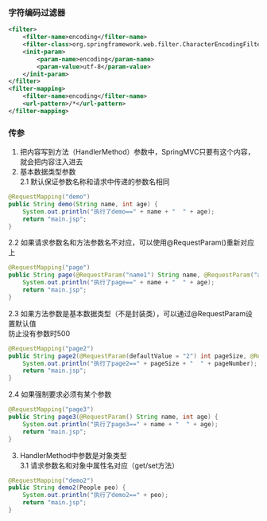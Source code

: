 ### 字符编码过滤器
```xml
<filter>
    <filter-name>encoding</filter-name>
    <filter-class>org.springframework.web.filter.CharacterEncodingFilter</filter-class>
    <init-param>
        <param-name>encoding</param-name>
        <param-value>utf-8</param-value>
    </init-param>
</filter>
<filter-mapping>
    <filter-name>encoding</filter-name>
    <url-pattern>/*</url-pattern>
</filter-mapping>
```
### 传参
1. 把内容写到方法（HandlerMethod）参数中，SpringMVC只要有这个内容，  
就会把内容注入进去  
2. 基本数据类型参数  
2.1 默认保证参数名称和请求中传递的参数名相同  
```java
@RequestMapping("demo")
public String demo(String name, int age) {
    System.out.println("执行了demo==" + name + "  " + age);
    return "main.jsp";
}
```
2.2 如果请求参数名和方法参数名不对应，可以使用@RequestParam()重新对应上  
```java
@RequestMapping("page")
public String page(@RequestParam("name1") String name, @RequestParam("age1") int age) {
    System.out.println("执行了page==" + name + "  " + age);
    return "main.jsp";
}
```
2.3 如果方法参数是基本数据类型（不是封装类），可以通过@RequestParam设置默认值  
防止没有参数时500  
```java
@RequestMapping("page2")
public String page2(@RequestParam(defaultValue = "2") int pageSize, @RequestParam(defaultValue = "1") int pageNumber) {
    System.out.println("执行了page2==" + pageSize + "  " + pageNumber);
    return "main.jsp";
}
```
2.4 如果强制要求必须有某个参数  
```java
@RequestMapping("page3")
public String page3(@RequestParam() String name, int age) {
    System.out.println("执行了page3==" + name + "  " + age);
    return "main.jsp";
}
```
3. HandlerMethod中参数是对象类型  
3.1 请求参数名和对象中属性名对应（get/set方法）
```java
@RequestMapping("demo2")
public String demo2(People peo) {
    System.out.println("执行了demo2==" + peo);
    return "main.jsp";
}
```